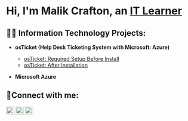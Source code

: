 <h1>Hi, I'm Malik Crafton, an <a href="https://www.linkedin.com/in/malik-crafton-755324263/">IT Learner</a></h1>

<h2>👨‍💻 Information Technology Projects:</h2>

- <b>osTicket (Help Desk Ticketing System with Microsoft: Azure)</b>
  - [osTicket: Required Setup Before Install](https://github.com/Malikc0849/osticket-prereqs)
  - [osTicket: After Installation](https://github.com/Malikc0849/osticket-after-install)
 
  
- <b>Microsoft Azure</b>


<h2>🤳Connect with me:</h2>

[<img align="left" alt="Josh | Twitter" width="22px" src="https://cdn.jsdelivr.net/npm/simple-icons@v3/icons/twitter.svg" />][twitter]
[<img align="left" alt="Josh | LinkedIn" width="22px" src="https://cdn.jsdelivr.net/npm/simple-icons@v3/icons/linkedin.svg" />][linkedin]
[<img align="left" alt="Josh | Instagram" width="22px" src="https://cdn.jsdelivr.net/npm/simple-icons@v3/icons/instagram.svg" />][instagram]

[twitter]: https://twitter.com/MixmasterUmm
[instagram]: https://www.instagram.com/Josh
[linkedin]: https://linkedin.com/in/malik-crafton-755324263/
